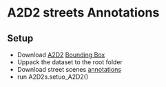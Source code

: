 # A2D2 streets Annotations

## Setup
- Download [A2D2](https://www.a2d2.audi/a2d2/en/download.html) [Bounding Box](https://aev-autonomous-driving-dataset.s3.eu-central-1.amazonaws.com/camera_lidar_semantic_bboxes.tar)
- Uppack the dataset to the root folder
- Download street scenes [annotations](https://1drv.ms/u/s!AgEkef2ykBridFJj_t6uSK9S63Q?e=pZF9sm)
- run A2D2s.setuo_A2D2()
 
